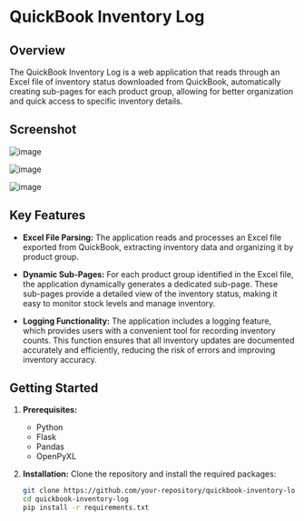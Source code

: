 # QuickBook Inventory Log

## Overview

The QuickBook Inventory Log is a web application that reads through an Excel file of inventory status downloaded from QuickBook, automatically creating sub-pages for each product group, allowing for better organization and quick access to specific inventory details.

## Screenshot

![image](https://github.com/user-attachments/assets/859bd96a-0d8e-4285-8b02-57c9c331de63)

![image](https://github.com/user-attachments/assets/388cda4c-06d3-446b-8890-24af04215ebf)


![image](https://github.com/user-attachments/assets/aea5e051-cf86-4586-a116-db12ac19fbf7)

## Key Features

- **Excel File Parsing:** The application reads and processes an Excel file exported from QuickBook, extracting inventory data and organizing it by product group.
  
- **Dynamic Sub-Pages:** For each product group identified in the Excel file, the application dynamically generates a dedicated sub-page. These sub-pages provide a detailed view of the inventory status, making it easy to monitor stock levels and manage inventory.

- **Logging Functionality:** The application includes a logging feature, which provides users with a convenient tool for recording inventory counts. This function ensures that all inventory updates are documented accurately and efficiently, reducing the risk of errors and improving inventory accuracy.

## Getting Started

1. **Prerequisites:**
   - Python
   - Flask
   - Pandas
   - OpenPyXL

2. **Installation:**
   Clone the repository and install the required packages:
   ```bash
   git clone https://github.com/your-repository/quickbook-inventory-log.git
   cd quickbook-inventory-log
   pip install -r requirements.txt
